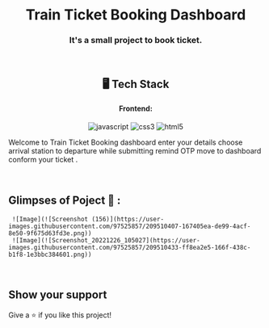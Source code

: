 <h1 align="center">Train Ticket Booking Dashboard</h1>


<h3 align="center">It's a small project to book ticket.</h3>

<br />

<h2 align="center">🖥️ Tech Stack</h2>

<h4 align="center">Frontend:</h4>

<p align="center">

  <img src="https://img.shields.io/badge/JavaScript-323330?style=for-the-badge&logo=javascript&logoColor=F7DF1E" alt="javascript" />
  <img src="https://img.shields.io/badge/CSS3-1572B6?style=for-the-badge&logo=css3&logoColor=white" alt="css3" />
  <img src="https://img.shields.io/badge/HTML5-E34F26?style=for-the-badge&logo=html5&logoColor=white" alt="html5" />
</p>





Welcome to Train Ticket Booking dashboard enter your details choose arrival station to departure  while submitting remind OTP  move to dashboard  conform your ticket . 



<br />


## Glimpses of Poject 🙈 :


  
     ![Image](![Screenshot (156)](https://user-images.githubusercontent.com/97525857/209510407-167405ea-de99-4acf-8e50-9f675d63fd3e.png))
     ![Image](![Screenshot_20221226_105027](https://user-images.githubusercontent.com/97525857/209510433-ff8ea2e5-166f-438c-b1f8-1e3bbc384601.png))
   


  
  
</table>

<br />



## Show your support

Give a ⭐️ if you like this project!
